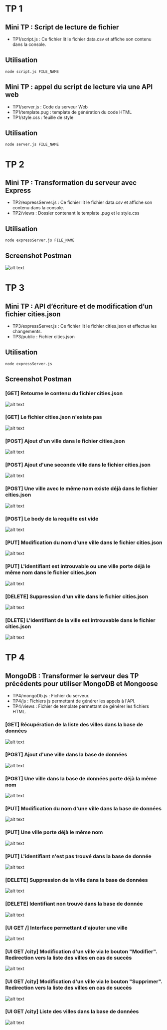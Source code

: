 # TP 1

## Mini TP : Script de lecture de fichier

* TP1/script.js : Ce fichier lit le fichier data.csv et affiche son  contenu dans la console.

## Utilisation
  `node script.js FILE_NAME`

## Mini TP : appel du script de lecture via une API web

* TP1/server.js : Code du serveur Web
* TP1/template.pug : template de génération du code HTML
* TP1/style.css : feuille de style 

## Utilisation
  `node server.js FILE_NAME`

# TP 2
## Mini TP : Transformation du serveur avec Express

* TP2/expressServer.js : Ce fichier lit le fichier data.csv et affiche son contenu dans la console.
* TP2/views : Dossier contenant le template .pug et le style.css

## Utilisation
  `node expressServer.js FILE_NAME`

## Screenshot Postman 

![alt text](./TP2/Screenshot/TP2.PNG) 

# TP 3
## Mini TP : API d’écriture et de modification d’un fichier cities.json

* TP3/expressServer.js : Ce fichier lit le fichier cities.json et effectue les changements.
* TP3/public : Fichier cities.json

## Utilisation
  `node expressServer.js`

## Screenshot Postman 

### [GET] Retourne le contenu du fichier cities.json

![alt text](./TP3/Screenshot/GET200.PNG) 

### [GET] Le fichier cities.json n'existe pas 

![alt text](./TP3/Screenshot/GET404.PNG) 

### [POST] Ajout d'un ville dans le fichier cities.json

![alt text](./TP3/Screenshot/POSTAdd.PNG) 

### [POST] Ajout d'une seconde ville dans le fichier cities.json

![alt text](./TP3/Screenshot/POSTAdd2.PNG) 

### [POST] Une ville avec le même nom existe déjà dans le fichier cities.json

![alt text](./TP3/Screenshot/POSTAlreadyExist.PNG) 

### [POST] Le body de la requête est vide

![alt text](./TP3/Screenshot/POSTInvalid.PNG) 

### [PUT] Modification du nom d'une ville dans le fichier cities.json

![alt text](./TP3/Screenshot/PUT200.PNG) 

### [PUT] L'identifiant est introuvable ou une ville porte déjà le même nom dans le fichier cities.json

![alt text](./TP3/Screenshot/PUT500.PNG) 

### [DELETE] Suppression d'un ville dans le fichier cities.json

![alt text](./TP3/Screenshot/DELETE200.PNG) 

### [DLETE] L'identifiant de la ville est introuvable dans le fichier cities.json

![alt text](./TP3/Screenshot/DELETE500.PNG) 

# TP 4
## MongoDB : Transformer le serveur des TP précédents pour utiliser MongoDB et Mongoose

* TP4/mongoDb.js : Fichier du serveur.
* TP4/js : Fichiers js permettant de générer les appels à l'API.
* TP4/views : Fichier de template permettant de générer les fichiers HTML.

### [GET] Récupération de la liste des villes dans la base de données

![alt text](./TP4/Screenshot/GET200.PNG) 

### [POST] Ajout d'une ville dans la base de données

![alt text](./TP4/Screenshot/POST200.PNG) 

### [POST] Une ville dans la base de données porte déjà la même nom

![alt text](./TP4/Screenshot/POST500.PNG)

### [PUT] Modification du nom d'une ville dans la base de données

![alt text](./TP4/Screenshot/PUT200.PNG)

### [PUT] Une ville porte déjà le même nom

![alt text](./TP4/Screenshot/PUT500Already.PNG)

### [PUT] L'identifiant n'est pas trouvé dans la base de donnée

![alt text](./TP4/Screenshot/PUT500IdNotFound.PNG)

### [DELETE] Suppression de la ville dans la base de données

![alt text](./TP4/Screenshot/DELETE200.PNG)

### [DELETE] Identifiant non trouvé dans la base de donnée

![alt text](./TP4/Screenshot/DELETE500.PNG)

### [UI GET /] Interface permettant d'ajouter une ville 

![alt text](./TP4/Screenshot/ajouterVille.PNG)

### [UI GET /city] Modification d'un ville via le bouton "Modifier". Redirection vers la liste des villes en cas de succès

![alt text](./TP4/Screenshot/modification.PNG)

### [UI GET /city] Modification d'un ville via le bouton "Supprimer". Redirection vers la liste des villes en cas de succès

![alt text](./TP4/Screenshot/suppression.PNG)

### [UI GET /city] Liste des villes dans la base de données

![alt text](./TP4/Screenshot/liste.PNG)
